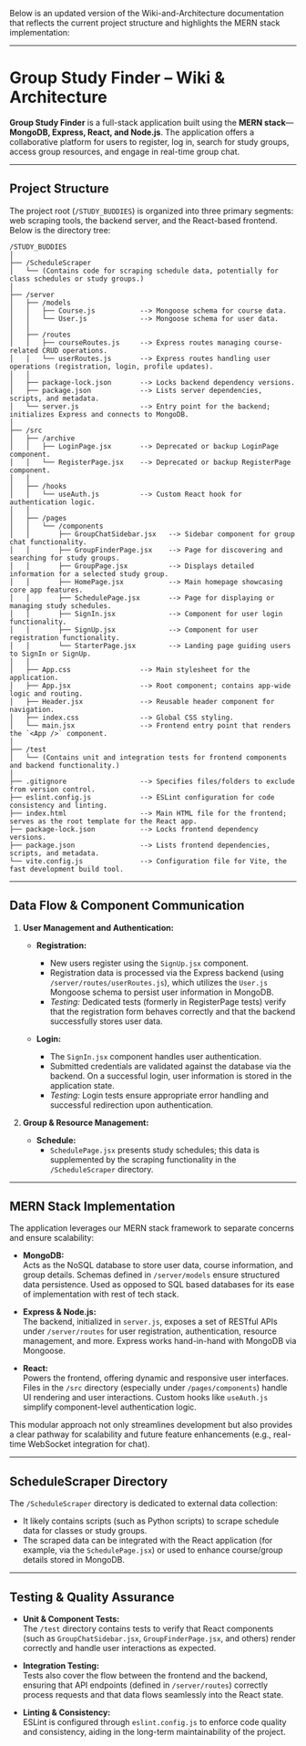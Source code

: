 Below is an updated version of the Wiki-and-Architecture documentation that reflects the current project structure and highlights the MERN stack implementation:

---

# Group Study Finder – Wiki & Architecture

**Group Study Finder** is a full-stack application built using the **MERN stack**—**MongoDB, Express, React, and Node.js**. The application offers a collaborative platform for users to register, log in, search for study groups, access group resources, and engage in real-time group chat.

---

## Project Structure

The project root (`/STUDY_BUDDIES`) is organized into three primary segments: web scraping tools, the backend server, and the React-based frontend. Below is the directory tree:

```
/STUDY_BUDDIES
│
├── /ScheduleScraper
│   └── (Contains code for scraping schedule data, potentially for class schedules or study groups.)
│
├── /server
│   ├── /models
│   │   ├── Course.js           --> Mongoose schema for course data.
│   │   └── User.js             --> Mongoose schema for user data.
│   │
│   ├── /routes
│   │   ├── courseRoutes.js     --> Express routes managing course-related CRUD operations.
│   │   └── userRoutes.js       --> Express routes handling user operations (registration, login, profile updates).
│   │
│   ├── package-lock.json       --> Locks backend dependency versions.
│   ├── package.json            --> Lists server dependencies, scripts, and metadata.
│   └── server.js               --> Entry point for the backend; initializes Express and connects to MongoDB.
│
├── /src
│   ├── /archive
│   │   ├── LoginPage.jsx       --> Deprecated or backup LoginPage component.
│   │   └── RegisterPage.jsx    --> Deprecated or backup RegisterPage component.
│   │
│   ├── /hooks
│   │   └── useAuth.js          --> Custom React hook for authentication logic.
│   │
│   ├── /pages
│   │   └── /components
│   │       ├── GroupChatSidebar.jsx   --> Sidebar component for group chat functionality.
│   │       ├── GroupFinderPage.jsx    --> Page for discovering and searching for study groups.
│   │       ├── GroupPage.jsx          --> Displays detailed information for a selected study group.
│   │       ├── HomePage.jsx           --> Main homepage showcasing core app features.
│   │       ├── SchedulePage.jsx       --> Page for displaying or managing study schedules.
│   │       ├── SignIn.jsx             --> Component for user login functionality.
│   │       ├── SignUp.jsx             --> Component for user registration functionality.
│   │       └── StarterPage.jsx        --> Landing page guiding users to SignIn or SignUp.
│   │
│   ├── App.css                 --> Main stylesheet for the application.
│   ├── App.jsx                 --> Root component; contains app-wide logic and routing.
│   ├── Header.jsx              --> Reusable header component for navigation.
│   ├── index.css               --> Global CSS styling.
│   └── main.jsx                --> Frontend entry point that renders the `<App />` component.
│
├── /test
│   └── (Contains unit and integration tests for frontend components and backend functionality.)
│
├── .gitignore                  --> Specifies files/folders to exclude from version control.
├── eslint.config.js            --> ESLint configuration for code consistency and linting.
├── index.html                  --> Main HTML file for the frontend; serves as the root template for the React app.
├── package-lock.json           --> Locks frontend dependency versions.
├── package.json                --> Lists frontend dependencies, scripts, and metadata.
└── vite.config.js              --> Configuration file for Vite, the fast development build tool.
```

---

## Data Flow & Component Communication

1. **User Management and Authentication:**

   - **Registration:**
     - New users register using the `SignUp.jsx` component.
     - Registration data is processed via the Express backend (using `/server/routes/userRoutes.js`), which utilizes the `User.js` Mongoose schema to persist user information in MongoDB.
     - _Testing:_ Dedicated tests (formerly in RegisterPage tests) verify that the registration form behaves correctly and that the backend successfully stores user data.

   - **Login:**
     - The `SignIn.jsx` component handles user authentication.
     - Submitted credentials are validated against the database via the backend. On a successful login, user information is stored in the application state.
     - _Testing:_ Login tests ensure appropriate error handling and successful redirection upon authentication.

2. **Group & Resource Management:**

   - **Schedule:**
     - `SchedulePage.jsx` presents study schedules; this data is supplemented by the scraping functionality in the `/ScheduleScraper` directory.

---

## MERN Stack Implementation

The application leverages our MERN stack framework to separate concerns and ensure scalability:

- **MongoDB:**  
  Acts as the NoSQL database to store user data, course information, and group details. Schemas defined in `/server/models` ensure structured data persistence. Used as opposed to SQL based databases for its ease of implementation with rest of tech stack.

- **Express & Node.js:**  
  The backend, initialized in `server.js`, exposes a set of RESTful APIs under `/server/routes` for user registration, authentication, resource management, and more. Express works hand-in-hand with MongoDB via Mongoose.

- **React:**  
  Powers the frontend, offering dynamic and responsive user interfaces. Files in the `/src` directory (especially under `/pages/components`) handle UI rendering and user interactions. Custom hooks like `useAuth.js` simplify component-level authentication logic.

This modular approach not only streamlines development but also provides a clear pathway for scalability and future feature enhancements (e.g., real-time WebSocket integration for chat).

---

## ScheduleScraper Directory

The `/ScheduleScraper` directory is dedicated to external data collection:
- It likely contains scripts (such as Python scripts) to scrape schedule data for classes or study groups.
- The scraped data can be integrated with the React application (for example, via the `SchedulePage.jsx`) or used to enhance course/group details stored in MongoDB.

---

## Testing & Quality Assurance

- **Unit & Component Tests:**  
  The `/test` directory contains tests to verify that React components (such as `GroupChatSidebar.jsx`, `GroupFinderPage.jsx`, and others) render correctly and handle user interactions as expected.

- **Integration Testing:**  
  Tests also cover the flow between the frontend and the backend, ensuring that API endpoints (defined in `/server/routes`) correctly process requests and that data flows seamlessly into the React state.

- **Linting & Consistency:**  
  ESLint is configured through `eslint.config.js` to enforce code quality and consistency, aiding in the long-term maintainability of the project.
